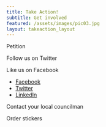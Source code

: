 ```yaml
---
title: Take Action!
subtitle: Get involved
featured: /assets/images/pic03.jpg
layout: takeaction_layout
---
```

  
Petition

Follow us on Twitter

Like us on Facebook

<ul class="social">
									<li><a class="icon fa-facebook" href="#"><span class="label">Facebook</span></a></li>
									<li><a class="icon fa-twitter" href="#"><span class="label">Twitter</span></a></li>
									<li><a class="icon fa-linkedin" href="#"><span class="label">LinkedIn</span></a></li>
</ul>


Contact your local councilman

Order stickers
